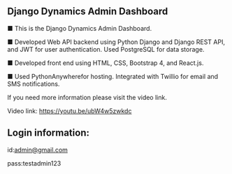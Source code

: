 ## Django Dynamics Admin Dashboard

■ This is the Django Dynamics Admin Dashboard.

■ Developed Web API backend using Python Django and Django REST API, and JWT for user authentication. Used PostgreSQL for data storage.

■ Developed front end using HTML, CSS, Bootstrap 4, and React.js.

■ Used PythonAnywherefor hosting. Integrated with Twillio for email and SMS notifications.

If you need more information please visit the video link.

Video link: https://youtu.be/ubW4w5zwkdc


## Login information:

id:admin@gmail.com

pass:testadmin123
